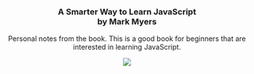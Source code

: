 <h3 align="center">
A Smarter Way to Learn JavaScript<br>by Mark Myers
</h3>


<p align="center">
Personal notes from the book. This is a good book for beginners that are interested in learning JavaScript.
</p>

<p align="center">
  <img src ="https://images-na.ssl-images-amazon.com/images/I/512KPmZIG7L.jpg">
</p>
<p align="center">
</p>
